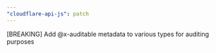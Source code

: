 ```yaml
---
"cloudflare-api-js": patch
---
```


[BREAKING] Add @x-auditable metadata to various types for auditing purposes